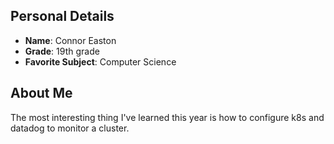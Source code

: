 ## Personal Details

- **Name**: Connor Easton
- **Grade**: 19th grade
- **Favorite Subject**: Computer Science

## About Me

The most interesting thing I've learned this year is how to configure k8s and datadog to monitor a cluster.
